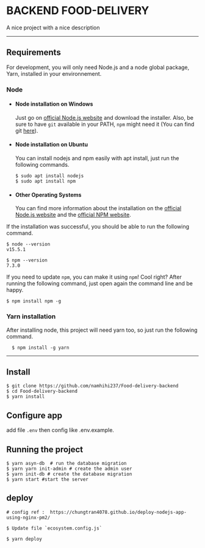 # BACKEND FOOD-DELIVERY

A nice project with a nice description

---

## Requirements

For development, you will only need Node.js and a node global package, Yarn, installed in your environnement.

### Node

- #### Node installation on Windows

  Just go on [official Node.js website](https://nodejs.org/) and download the installer.
  Also, be sure to have `git` available in your PATH, `npm` might need it (You can find git [here](https://git-scm.com/)).

- #### Node installation on Ubuntu

  You can install nodejs and npm easily with apt install, just run the following commands.

      $ sudo apt install nodejs
      $ sudo apt install npm

- #### Other Operating Systems
  You can find more information about the installation on the [official Node.js website](https://nodejs.org/) and the [official NPM website](https://npmjs.org/).

If the installation was successful, you should be able to run the following command.

    $ node --version
    v15.5.1

    $ npm --version
    7.3.0

If you need to update `npm`, you can make it using `npm`! Cool right? After running the following command, just open again the command line and be happy.

    $ npm install npm -g

###

### Yarn installation

After installing node, this project will need yarn too, so just run the following command.

      $ npm install -g yarn

---

## Install

    $ git clone https://github.com/namhihi237/Food-delivery-backend
    $ cd Food-delivery-backend
    $ yarn install

## Configure app

add file `.env` then config like .env.example.

## Running the project

    $ yarn asyn-db  # run the database migration
    $ yarn yarn init-admin # create the admin user
    $ yarn init-db # create the database migration
    $ yarn start #start the server

## deploy

    # config ref :  https://chungtran4078.github.io/deploy-nodejs-app-using-nginx-pm2/

    $ Update file `ecosystem.config.js`

    $ yarn deploy
